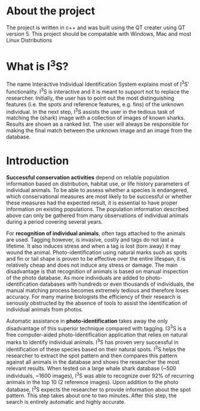 # About the project

The project is written in c++ and was built using the QT creater using QT version 5. This project should be compatable with Windows, Mac and most Linux Distributions

# What is I<sup>3</sup>S?

The name Interactive Individual Identification System explains most of I<sup>3</sup>S' functionality. I<sup>3</sup>S is interactive and it is meant to support not to replace the researcher. Initially, the user has to point out the most distinguishing features (i.e. the spots and reference features, e.g. fins) of the unknown individual. In the next step, I<sup>3</sup>S assists the user in the tedious task of matching the (shark) image with a collection of images of known sharks. Results are shown as a ranked list. The user will always be responsible for making the final match between the unknown image and an image from the database.

# Introduction

<b>Successful conservation activities</b> depend on reliable population information based on distribution, habitat use, or life history parameters of individual animals. To be able to assess whether a species is endangered, which conservational measures are most likely to be successful or whether these measures had the expected result, it is essential to have proper information on existing populations. The population information described above can only be gathered from many observations of individual animals during a period covering several years.


For <b>recognition of individual animals</b>, often tags attached to the animals are used. Tagging however, is invasive, costly and tags do not last a lifetime. It also induces stress and when a tag is lost (torn away) it may wound the animal. Photo-identification using natural marks such as spots and fin or tail shape is proven to be effective over the entire lifespan, it is relatively cheap and does not induce any stress or damage. The main disadvantage is that recognition of animals is based on manual inspection of the photo database. As more individuals are added to photo-identification databases with hundreds or even thousands of individuals, the manual matching process becomes extremely tedious and therefore loses accuracy. For many marine biologists the efficiency of their research is seriously obstructed by the absence of tools to assist the identification of individual animals from photos.


Automatic assistance in <b>photo-identification</b> takes away the only disadvantage of this superior technique compared with tagging. I3<sup>3</sup>S is a free computer-aided photo-identification application that relies on natural marks to identify individual animals. I<sup>3</sup>S has proven very successful in identification of these species based on their natural spots. I<sup>3</sup>S helps the researcher to extract the spot pattern and then compares this pattern against all animals in the database and shows the researcher the most relevant results. When tested on a large whale shark database (~500 individuals, ~1600 images), I<sup>3</sup>S was able to recognize over 92% of recurring animals in the top 10 (2 reference images). Upon addition to the photo database, I<sup>3</sup>S expects the researcher to provide information about the spot pattern. This step takes about one to two minutes. After this step, the search is entirely automatic and highly accurate.
